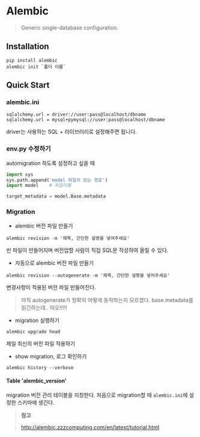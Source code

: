 # Alembic
> Generic single-database configuration.

## Installation
```
pip install alembic
alembic init `폴더 이름`
```

## Quick Start
### alembic.ini
```shell
sqlalchemy.url = driver://user:pass@localhost/dbname
sqlalchemy.url = mysql+pymysql://user:pass@localhost/dbname

```
driver는 사용하는 SQL + 라이브러리로 설정해주면 됩니다.


### env.py 수정하기

automigration 하도록 설정하고 싶을 때
```python
import sys
sys.path.append('model 파일이 있는 경로')
import model	# 파일이름

target_metadata = model.Base.metadata
```


### Migration

- alembic 버전 파일 만들기
```
alembic revision -m '제목, 간단한 설명을 넣어주세요'
```
빈 파일이 만들어지며 버전업할 사람이 직접 SQL문 작성하여 올릴 수 있다.

- 자동으로 alembic 버전 파일 만들기
```
alembic revision --autogenerate -m '제목, 간단한 설명을 넣어주세요'
```
변경사항이 적용된 버전 파일 만들어진다.
> 아직 autogenerate가 정확히 어떻게 동작하는지 모르겠다. base.metadata를 읽긴하는데.. 아오!!!!!

- migration 실행하기
```
alembic upgrade head
```
제일 최신의 버전 파일 적용하기

- show migration, 로그 확인하기
```
alembic history --verbose
```


#### Table 'alembic_version'

migration 버전 관리 테이블을 지칭한다.
처음으로 migration할 때 `alembic.ini`에 설정한 스키마에 생긴다.



> **참고**
>
> http://alembic.zzzcomputing.com/en/latest/tutorial.html
